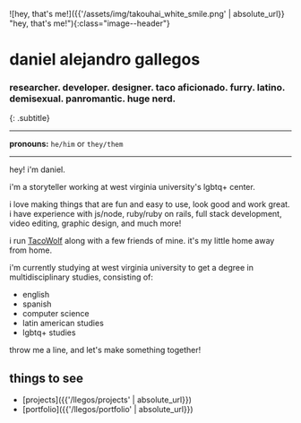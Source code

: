 ![hey, that's me!]({{'/assets/img/takouhai_white_smile.png' | absolute_url}} "hey, that's me!"){:class="image--header"}

# daniel alejandro gallegos
### researcher. developer. designer. taco aficionado. furry. latino. demisexual. panromantic. huge nerd.
{: .subtitle}

---

**pronouns:** `he/him` or `they/them`

---

hey! i'm daniel.

i'm a storyteller working at west virginia university's lgbtq+ center. 

i love making things that are fun and easy to use, look good and work great. i have experience with js/node, ruby/ruby on rails, full stack development, video editing, graphic design, and much more!

i run [TacoWolf](https://tacowolf.net) along with a few friends of mine. it's my little home away from home.

i'm currently studying at west virginia university to get a degree in multidisciplinary studies, consisting of:
* english
* spanish
* computer science
* latin american studies
* lgbtq+ studies

throw me a line, and let's make something together!

## things to see
* [projects]({{'/llegos/projects' | absolute_url}})
* [portfolio]({{'/llegos/portfolio' | absolute_url}})
